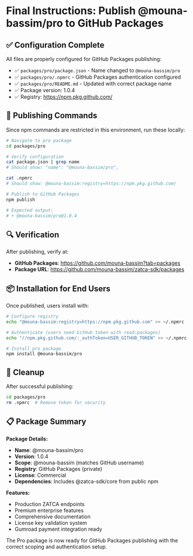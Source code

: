 # Final Instructions: Publish @mouna-bassim/pro to GitHub Packages

## ✅ Configuration Complete

All files are properly configured for GitHub Packages publishing:

- ✅ `packages/pro/package.json` - Name changed to `@mouna-bassim/pro`
- ✅ `packages/pro/.npmrc` - GitHub Packages authentication configured  
- ✅ `packages/pro/README.md` - Updated with correct package name
- ✅ Package version: 1.0.4
- ✅ Registry: https://npm.pkg.github.com/

## 🚀 Publishing Commands

Since npm commands are restricted in this environment, run these locally:

```bash
# Navigate to pro package
cd packages/pro

# Verify configuration
cat package.json | grep name
# Should show: "name": "@mouna-bassim/pro",

cat .npmrc
# Should show: @mouna-bassim:registry=https://npm.pkg.github.com/

# Publish to GitHub Packages
npm publish

# Expected output:
# + @mouna-bassim/pro@1.0.4
```

## 🔍 Verification

After publishing, verify at:
- **GitHub Packages**: https://github.com/mouna-bassim?tab=packages
- **Package URL**: https://github.com/mouna-bassim/zatca-sdk/packages

## 📦 Installation for End Users

Once published, users install with:

```bash
# Configure registry
echo "@mouna-bassim:registry=https://npm.pkg.github.com" >> ~/.npmrc

# Authenticate (users need GitHub token with read:packages)
echo "//npm.pkg.github.com/:_authToken=USER_GITHUB_TOKEN" >> ~/.npmrc

# Install pro package
npm install @mouna-bassim/pro
```

## 🧹 Cleanup

After successful publishing:

```bash
cd packages/pro
rm .npmrc  # Remove token for security
```

## 📋 Package Summary

**Package Details:**
- **Name**: @mouna-bassim/pro
- **Version**: 1.0.4  
- **Scope**: @mouna-bassim (matches GitHub username)
- **Registry**: GitHub Packages (private)
- **License**: Commercial
- **Dependencies**: Includes @zatca-sdk/core from public npm

**Features:**
- Production ZATCA endpoints
- Premium enterprise features
- Comprehensive documentation
- License key validation system
- Gumroad payment integration ready

The Pro package is now ready for GitHub Packages publishing with the correct scoping and authentication setup.